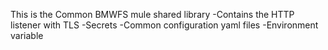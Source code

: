 This is the Common BMWFS mule shared library
-Contains the HTTP listener with TLS 
-Secrets
-Common configuration yaml files
-Environment variable